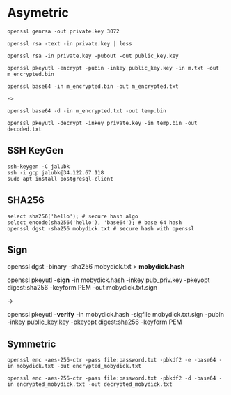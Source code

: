 # Asymetric
```
openssl genrsa -out private.key 3072   

openssl rsa -text -in private.key | less

openssl rsa -in private.key -pubout -out public_key.key

openssl pkeyutl -encrypt -pubin -inkey public_key.key -in m.txt -out m_encrypted.bin

openssl base64 -in m_encrypted.bin -out m_encrypted.txt  

->

openssl base64 -d -in m_encrypted.txt -out temp.bin

openssl pkeyutl -decrypt -inkey private.key -in temp.bin -out decoded.txt
```
## SSH KeyGen
```
ssh-keygen -C jalubk
ssh -i gcp jalubk@34.122.67.118
sudo apt install postgresql-client
```

## SHA256
```
select sha256('hello'); # secure hash algo
select encode(sha256('hello'), 'base64'); # base 64 hash
openssl dgst -sha256 mobydick.txt # secure hash with openssl
```

## Sign

openssl dgst -binary -sha256 mobydick.txt > **mobydick.hash**

openssl pkeyutl **-sign** -in mobydick.hash -inkey pub_priv.key -pkeyopt digest:sha256 -keyform PEM -out mobydick.txt.sign

->

openssl pkeyutl **-verify** -in mobydick.hash -sigfile mobydick.txt.sign -pubin -inkey public_key.key -pkeyopt digest:sha256 -keyform PEM




## Symmetric 
```
openssl enc -aes-256-ctr -pass file:password.txt -pbkdf2 -e -base64 -in mobydick.txt -out encrypted_mobydick.txt

openssl enc -aes-256-ctr -pass file:password.txt -pbkdf2 -d -base64 -in encrypted_mobydick.txt -out decrypted_mobydick.txt
```